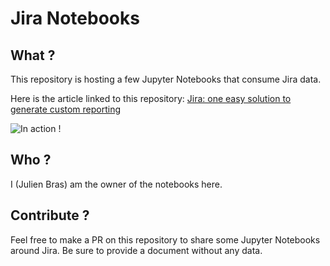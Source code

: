 # Jira Notebooks

## What ?

This repository is hosting a few Jupyter Notebooks that consume Jira data. 

Here is the article linked to this repository: [Jira: one easy solution to generate custom reporting](https://dev.to/bobman38/jira-one-easy-solution-to-generate-custom-reporting-102j)

![In action !](example.gif)

## Who ?

 I (Julien Bras) am the owner of the notebooks here.
 
 ## Contribute ?
 
 Feel free to make a PR on this repository to share some Jupyter Notebooks around Jira. Be sure to provide a document without any data.
